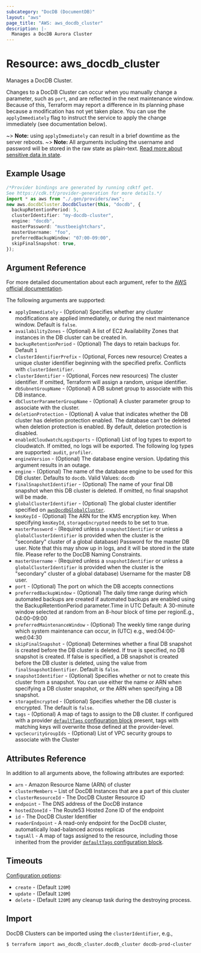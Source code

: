 ```yaml
---
subcategory: "DocDB (DocumentDB)"
layout: "aws"
page_title: "AWS: aws_docdb_cluster"
description: |-
  Manages a DocDB Aurora Cluster
---
```


# Resource: aws\_docdb\_cluster

Manages a DocDB Cluster.

Changes to a DocDB Cluster can occur when you manually change a
parameter, such as `port`, and are reflected in the next maintenance
window. Because of this, Terraform may report a difference in its planning
phase because a modification has not yet taken place. You can use the
`applyImmediately` flag to instruct the service to apply the change immediately
(see documentation below).

\~> **Note:** using `applyImmediately` can result in a brief downtime as the server reboots.
\~> **Note:** All arguments including the username and password will be stored in the raw state as plain-text.
[Read more about sensitive data in state](https://www.terraform.io/docs/state/sensitive-data.html).

## Example Usage

```typescript
/*Provider bindings are generated by running cdktf get.
See https://cdk.tf/provider-generation for more details.*/
import * as aws from "./.gen/providers/aws";
new aws.docdbCluster.DocdbCluster(this, "docdb", {
  backupRetentionPeriod: 5,
  clusterIdentifier: "my-docdb-cluster",
  engine: "docdb",
  masterPassword: "mustbeeightchars",
  masterUsername: "foo",
  preferredBackupWindow: "07:00-09:00",
  skipFinalSnapshot: true,
});

```

## Argument Reference

For more detailed documentation about each argument, refer to
the [AWS official documentation](https://docs.aws.amazon.com/cli/latest/reference/docdb/create-db-cluster.html).

The following arguments are supported:

* `applyImmediately` - (Optional) Specifies whether any cluster modifications
  are applied immediately, or during the next maintenance window. Default is
  `false`.
* `availabilityZones` - (Optional) A list of EC2 Availability Zones that
  instances in the DB cluster can be created in.
* `backupRetentionPeriod` - (Optional) The days to retain backups for. Default `1`
* `clusterIdentifierPrefix` - (Optional, Forces new resource) Creates a unique cluster identifier beginning with the specified prefix. Conflicts with `clusterIdentifier`.
* `clusterIdentifier` - (Optional, Forces new resources) The cluster identifier. If omitted, Terraform will assign a random, unique identifier.
* `dbSubnetGroupName` - (Optional) A DB subnet group to associate with this DB instance.
* `dbClusterParameterGroupName` - (Optional) A cluster parameter group to associate with the cluster.
* `deletionProtection` - (Optional) A value that indicates whether the DB cluster has deletion protection enabled. The database can't be deleted when deletion protection is enabled. By default, deletion protection is disabled.
* `enabledCloudwatchLogsExports` - (Optional) List of log types to export to cloudwatch. If omitted, no logs will be exported.
  The following log types are supported: `audit`, `profiler`.
* `engineVersion` - (Optional) The database engine version. Updating this argument results in an outage.
* `engine` - (Optional) The name of the database engine to be used for this DB cluster. Defaults to `docdb`. Valid Values: `docdb`
* `finalSnapshotIdentifier` - (Optional) The name of your final DB snapshot
  when this DB cluster is deleted. If omitted, no final snapshot will be
  made.
* `globalClusterIdentifier` - (Optional) The global cluster identifier specified on [`awsDocdbGlobalCluster`](/docs/providers/aws/r/docdb_global_cluster.html).
* `kmsKeyId` - (Optional) The ARN for the KMS encryption key. When specifying `kmsKeyId`, `storageEncrypted` needs to be set to true.
* `masterPassword` - (Required unless a `snapshotIdentifier` or unless a `globalClusterIdentifier` is provided when the cluster is the "secondary" cluster of a global database) Password for the master DB user. Note that this may
  show up in logs, and it will be stored in the state file. Please refer to the DocDB Naming Constraints.
* `masterUsername` - (Required unless a `snapshotIdentifier` or unless a `globalClusterIdentifier` is provided when the cluster is the "secondary" cluster of a global database) Username for the master DB user.
* `port` - (Optional) The port on which the DB accepts connections
* `preferredBackupWindow` - (Optional) The daily time range during which automated backups are created if automated backups are enabled using the BackupRetentionPeriod parameter.Time in UTC
  Default: A 30-minute window selected at random from an 8-hour block of time per regionE.g., 04:00-09:00
* `preferredMaintenanceWindow` - (Optional) The weekly time range during which system maintenance can occur, in (UTC) e.g., wed:04:00-wed:04:30
* `skipFinalSnapshot` - (Optional) Determines whether a final DB snapshot is created before the DB cluster is deleted. If true is specified, no DB snapshot is created. If false is specified, a DB snapshot is created before the DB cluster is deleted, using the value from `finalSnapshotIdentifier`. Default is `false`.
* `snapshotIdentifier` - (Optional) Specifies whether or not to create this cluster from a snapshot. You can use either the name or ARN when specifying a DB cluster snapshot, or the ARN when specifying a DB snapshot.
* `storageEncrypted` - (Optional) Specifies whether the DB cluster is encrypted. The default is `false`.
* `tags` - (Optional) A map of tags to assign to the DB cluster. If configured with a provider [`defaultTags` configuration block](https://registry.terraform.io/providers/hashicorp/aws/latest/docs#default_tags-configuration-block) present, tags with matching keys will overwrite those defined at the provider-level.
* `vpcSecurityGroupIds` - (Optional) List of VPC security groups to associate
  with the Cluster

## Attributes Reference

In addition to all arguments above, the following attributes are exported:

* `arn` - Amazon Resource Name (ARN) of cluster
* `clusterMembers` – List of DocDB Instances that are a part of this cluster
* `clusterResourceId` - The DocDB Cluster Resource ID
* `endpoint` - The DNS address of the DocDB instance
* `hostedZoneId` - The Route53 Hosted Zone ID of the endpoint
* `id` - The DocDB Cluster Identifier
* `readerEndpoint` - A read-only endpoint for the DocDB cluster, automatically load-balanced across replicas
* `tagsAll` - A map of tags assigned to the resource, including those inherited from the provider [`defaultTags` configuration block](https://registry.terraform.io/providers/hashicorp/aws/latest/docs#default_tags-configuration-block).

## Timeouts

[Configuration options](https://developer.hashicorp.com/terraform/language/resources/syntax#operation-timeouts):

* `create` - (Default `120M`)
* `update` - (Default `120M`)
* `delete` - (Default `120M`)
  any cleanup task during the destroying process.

## Import

DocDB Clusters can be imported using the `clusterIdentifier`, e.g.,

```console
$ terraform import aws_docdb_cluster.docdb_cluster docdb-prod-cluster
```
